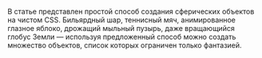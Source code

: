 В статье представлен простой способ создания сферических объектов на чистом CSS. 
Бильярдный шар, теннисный мяч, анимированное глазное яблоко, дрожащий мыльный 
пузырь, даже вращающийся глобус Земли — используя предложенный способ можно 
создать множество объектов, список которых ограничен только фантазией.
